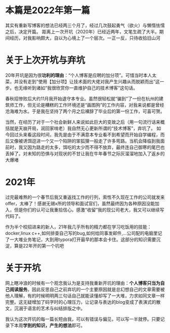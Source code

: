 # 本篇是2022年第一篇
其实有重新写博客的想法已经两三个月了，经过几次鼓起勇气（欲火）与懒惰怯懦之后，决定开篇。
距离上一次开坑（2020年）已经近两年，文笔生疏了大半。期间经历，对我影响颇大，自以为心境上了一个层次。一正一反，只待收拾旧山河

# 关于上次开坑与弃坑
20年开坑是因为很**功利的理由**：“个人博客是应聘的加分项”。可惜当时本人太菜，并没有走到“使用【加分项】让技术面的大佬对我产生兴趣从而脱颖而出”这一步。也无缘听到诸如“我很欣赏你一直维护自己的技术博客”这句话。

春秋招惨败后大约11月我开始退守本专业。虽然很轻松就“骗到”了一份在杭州的建筑师工作，但无论是糟糕的工作环境还是“画图狗”的工作内容，对我来说都是曾经沧海难为水。于是我在坚持了两个月之后裸辞了毕业后的第一份工作，可喜可贺。

当然，在经历了对于一个社会新鲜人来说如此巨大的变故之后（用一句流行话来概括就是天崩开局，润回家啃老）我自然无心更新所谓的“技术博客”，弃坑了。
如今回过头来看这段时间，我先是由于不满意本专业看不到希望而开始自学编程，而后又像被诱饵逗进一个又一个陷阱的笨狐狸一般走了许多弯路。当机会降临到我面前时，我又因为路走的太多，饵吃的太少而不得不放弃，最终连自己御寒的尾巴也丢掉了。对未知的恐惧与对现状的不甘让我在牛年春节之际灰溜溜地加入了返乡的大爆堵

# 2021年
过完最难熬的一个春节后我又重返找工作的行列，索性不久现在工作的公司就发来offer，太棒了！感谢无锡x所的领导和面试官们，虽然最终因为各种原因没能加入，但是你们的认可让我重拾信心。感激“收留”我的现公司老大，我又可以继续写代码了。

作为半个校招进来的新人，21年我几乎所有的精力都在学习吃饭用的技能：docker,linux c++,如何排查自己写的bug,如何给同事发邮件,...公司配的电脑里记了一大堆业务笔记，大到用typora打开最早的那本会卡住。这部分的知识需要沉淀，算是22年开的第一个坑吧

# 关于开坑
网上瞎冲浪的时候有一个观念我认为是支持我重新开坑的理由：**个人博客只当为自己阅读服务**。因此反思自己之前弃坑的一个主要原因就是总幻想自己的文章需要被他人理解，有的时候明明两三句话自己就能读懂却写了一大堆，力求如同文章一样完整。这无疑增加了码字时的心理压力，让记录与表达的blog变成了表演式的散文，沉溺于语言的艺术与纠结排版之中。

我认为这次开坑的每一篇长短由我，可以有错误与偏见，可以写一半就停。只要记录下本周**学到的知识，产生的想法**即可。